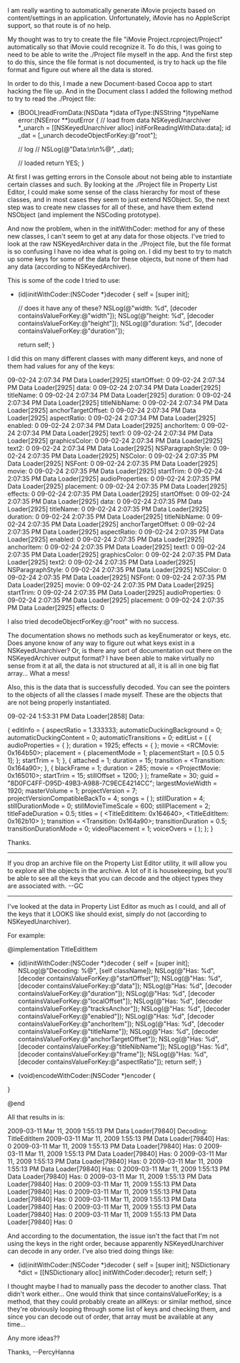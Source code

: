 I am really wanting to automatically generate iMovie projects based on content/settings in an application.  Unfortunately, iMovie has no AppleScript support, so that route is of no help.

My thought was to try to create the file "iMovie Project.rcproject/Project" automatically so that iMovie could recognize it.  To do this, I was going to need to be able to write the ./Project file myself in the app.  And the first step to do this, since the file format is not documented, is try to hack up the file format and figure out where all the data is stored.

In order to do this, I made a new Document-based Cocoa app to start hacking the file up.  And in the Document class I added the following method to try to read the ./Project file:

    
- (BOOL)readFromData:(NSData *)data ofType:(NSString *)typeName error:(NSError **)outError
{
	// load from data
	NSKeyedUnarchiver *_unarch = [[NSKeyedUnarchiver alloc] initForReadingWithData:data];
	id _dat = [_unarch decodeObjectForKey:@"root"];
	
	// log
	// NSLog(@"Data:\n\n%@", _dat);
	
	// loaded
	return YES;
}


At first I was getting errors in the Console about not being able to instantiate certain classes and such.  By looking at the ./Project file in Property List Editor, I could make some sense of the class hierarchy for most of these classes, and in most cases they seem to just extend NSObject.  So, the next step was to create new classes for all of these, and have them extend NSObject (and implement the NSCoding prototype).

And now the problem, when in the initWithCoder: method for any of these new classes, I can't seem to get at any data for those objects.  I've tried to look at the raw NSKeyedArchiver data in the ./Project file, but the file format is so confusing I have no idea what is going on.  I did my best to try to match up some keys for some of the data for these objects, but none of them had any data (according to NSKeyedArchiver).

This is some of the code I tried to use:

    
- (id)initWithCoder:(NSCoder *)decoder
{
	self = [super init];
	
	// does it have any of these?
	NSLog(@"width: %d", [decoder containsValueForKey:@"width"]);
	NSLog(@"height: %d", [decoder containsValueForKey:@"height"]);
	NSLog(@"duration: %d", [decoder containsValueForKey:@"duration"]);
	
	return self;
}


I did this on many different classes with many different keys, and none of them had values for any of the keys:

    
09-02-24 2:07:34 PM Data Loader[2925] startOffset: 0 
09-02-24 2:07:34 PM Data Loader[2925] data: 0 
09-02-24 2:07:34 PM Data Loader[2925] titleName: 0 
09-02-24 2:07:34 PM Data Loader[2925] duration: 0 
09-02-24 2:07:34 PM Data Loader[2925] titleNibName: 0 
09-02-24 2:07:34 PM Data Loader[2925] anchorTargetOffset: 0 
09-02-24 2:07:34 PM Data Loader[2925] aspectRatio: 0 
09-02-24 2:07:34 PM Data Loader[2925] enabled: 0 
09-02-24 2:07:34 PM Data Loader[2925] anchorItem: 0 
09-02-24 2:07:34 PM Data Loader[2925] text1: 0 
09-02-24 2:07:34 PM Data Loader[2925] graphicsColor: 0 
09-02-24 2:07:34 PM Data Loader[2925] text2: 0 
09-02-24 2:07:34 PM Data Loader[2925] NSParagraphStyle: 0 
09-02-24 2:07:35 PM Data Loader[2925] NSColor: 0 
09-02-24 2:07:35 PM Data Loader[2925] NSFont: 0 
09-02-24 2:07:35 PM Data Loader[2925] movie: 0 
09-02-24 2:07:35 PM Data Loader[2925] startTrim: 0 
09-02-24 2:07:35 PM Data Loader[2925] audioProperties: 0 
09-02-24 2:07:35 PM Data Loader[2925] placement: 0 
09-02-24 2:07:35 PM Data Loader[2925] effects: 0 
09-02-24 2:07:35 PM Data Loader[2925] startOffset: 0 
09-02-24 2:07:35 PM Data Loader[2925] data: 0 
09-02-24 2:07:35 PM Data Loader[2925] titleName: 0 
09-02-24 2:07:35 PM Data Loader[2925] duration: 0 
09-02-24 2:07:35 PM Data Loader[2925] titleNibName: 0 
09-02-24 2:07:35 PM Data Loader[2925] anchorTargetOffset: 0 
09-02-24 2:07:35 PM Data Loader[2925] aspectRatio: 0 
09-02-24 2:07:35 PM Data Loader[2925] enabled: 0 
09-02-24 2:07:35 PM Data Loader[2925] anchorItem: 0 
09-02-24 2:07:35 PM Data Loader[2925] text1: 0 
09-02-24 2:07:35 PM Data Loader[2925] graphicsColor: 0 
09-02-24 2:07:35 PM Data Loader[2925] text2: 0 
09-02-24 2:07:35 PM Data Loader[2925] NSParagraphStyle: 0 
09-02-24 2:07:35 PM Data Loader[2925] NSColor: 0 
09-02-24 2:07:35 PM Data Loader[2925] NSFont: 0 
09-02-24 2:07:35 PM Data Loader[2925] movie: 0 
09-02-24 2:07:35 PM Data Loader[2925] startTrim: 0 
09-02-24 2:07:35 PM Data Loader[2925] audioProperties: 0 
09-02-24 2:07:35 PM Data Loader[2925] placement: 0 
09-02-24 2:07:35 PM Data Loader[2925] effects: 0 


I also tried decodeObjectForKey:@"root" with no success.

The documentation shows no methods such as keyEnumerator or keys, etc.  Does anyone know of any way to figure out what keys exist in a NSKeyedUnarchiver?  Or, is there any sort of documentation out there on the NSKeyedArchiver output format?  I have been able to make virtually no sense from it at all, the data is not structured at all, it is all in one big flat array... What a mess!

Also, this is the data that is successfully decoded.  You can see the pointers to the objects of all the classes I made myself.  These are the objects that are not being properly instantiated.

    
09-02-24 1:53:31 PM Data Loader[2858] Data:

{
    editInfo =     {
        aspectRatio = 1.333333;
        automaticDuckingBackground = 0;
        automaticDuckingContent = 0;
        automaticTransitions = 0;
        editList =         (
                        {
                audioProperties =                 {
                };
                duration = 1925;
                effects =                 {
                };
                movie = <RCMovie: 0x164b50>;
                placement =                 {
                    placementMode = 1;
                    placementStart = [0.5 0.5 1];
                };
                startTrim = 1;
            },
                        {
                attached = 1;
                duration = 15;
                transition = <Transition: 0x164a90>;
            },
                        {
                blackFrame = 1;
                duration = 285;
                movie = <ProjectMovie: 0x165010>;
                startTrim = 15;
                stillOffset = 1200;
            }
        );
        frameRate = 30;
        guid = "8D0FC4FF-D95D-49B3-A988-7C9ECE4214CC";
        largestMovieWidth = 1920;
        masterVolume = 1;
        projectVersion = 7;
        projectVersionCompatibleBackTo = 4;
        songs =         (
        );
        stillDuration = 4;
        stillDurationMode = 0;
        stillMovieTimeScale = 600;
        stillPlacement = 2;
        titleFadeDuration = 0.5;
        titles =         (
            <TitleEditItem: 0x164640>,
            <TitleEditItem: 0x162b10>
        );
        transition = <Transition: 0x164a90>;
        transitionDuration = 0.5;
        transitionDurationMode = 0;
        videoPlacement = 1;
        voiceOvers =         (
        );
    };
}


Thanks.

----

If you drop an archive file on the Property List Editor utility, it will allow you to explore all the objects in the archive. A lot of it is housekeeping, but you'll be able to see all the keys that you can decode and the object types they are associated with. --GC

----

I've looked at the data in Property List Editor as much as I could, and all of the keys that it LOOKS like should exist, simply do not (according to NSKeyedUnarchiver).

For example:

    

@implementation TitleEditItem

- (id)initWithCoder:(NSCoder *)decoder
{
	self = [super init];
	NSLog(@"Decoding: %@", [self className]);
    NSLog(@"Has: %d", [decoder containsValueForKey:@"startOffset"]);
    NSLog(@"Has: %d", [decoder containsValueForKey:@"data"]);
    NSLog(@"Has: %d", [decoder containsValueForKey:@"duration"]);
    NSLog(@"Has: %d", [decoder containsValueForKey:@"localOffset"]);
    NSLog(@"Has: %d", [decoder containsValueForKey:@"tracksAnchor"]);
    NSLog(@"Has: %d", [decoder containsValueForKey:@"enabled"]);
    NSLog(@"Has: %d", [decoder containsValueForKey:@"anchorItem"]);
    NSLog(@"Has: %d", [decoder containsValueForKey:@"titleName"]);
    NSLog(@"Has: %d", [decoder containsValueForKey:@"anchorTargetOffset"]);
    NSLog(@"Has: %d", [decoder containsValueForKey:@"titleNibName"]);
    NSLog(@"Has: %d", [decoder containsValueForKey:@"frame"]);
    NSLog(@"Has: %d", [decoder containsValueForKey:@"aspectRatio"]);
	return self;
}

- (void)encodeWithCoder:(NSCoder *)encoder
{
	
}

@end



All that results in is:

    

2009-03-11 Mar 11, 2009 1:55:13 PM Data Loader[79840] Decoding: TitleEditItem 
2009-03-11 Mar 11, 2009 1:55:13 PM Data Loader[79840] Has: 0 
2009-03-11 Mar 11, 2009 1:55:13 PM Data Loader[79840] Has: 0 
2009-03-11 Mar 11, 2009 1:55:13 PM Data Loader[79840] Has: 0 
2009-03-11 Mar 11, 2009 1:55:13 PM Data Loader[79840] Has: 0 
2009-03-11 Mar 11, 2009 1:55:13 PM Data Loader[79840] Has: 0 
2009-03-11 Mar 11, 2009 1:55:13 PM Data Loader[79840] Has: 0 
2009-03-11 Mar 11, 2009 1:55:13 PM Data Loader[79840] Has: 0 
2009-03-11 Mar 11, 2009 1:55:13 PM Data Loader[79840] Has: 0 
2009-03-11 Mar 11, 2009 1:55:13 PM Data Loader[79840] Has: 0 
2009-03-11 Mar 11, 2009 1:55:13 PM Data Loader[79840] Has: 0 
2009-03-11 Mar 11, 2009 1:55:13 PM Data Loader[79840] Has: 0 
2009-03-11 Mar 11, 2009 1:55:13 PM Data Loader[79840] Has: 0 



And according to the documentation, the issue isn't the fact that I'm not using the keys in the right order, because apparently NSKeyedUnarchiver can decode in any order.  I've also tried doing things like:

    

- (id)initWithCoder:(NSCoder *)decoder
{
	self = [super init];
    NSDictionary *dict = [[NSDictionary alloc] initWithCoder:decoder];
	return self;
}



I thought maybe I had to manually pass the decoder to another class.  That didn't work either...  One would think that since containsValueForKey; is a method, that they could probably create an allKeys: or similar method, since they're obviously looping through some list of keys and checking them, and since you can decode out of order, that array must be available at any time...

Any more ideas??

Thanks,
--PercyHanna
